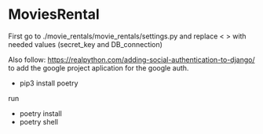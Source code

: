 # MoviesRental

First go to ./movie_rentals/movie_rentals/settings.py and replace < > with needed values (secret_key and DB_connection)

Also follow: https://realpython.com/adding-social-authentication-to-django/ to add the google project aplication for the google auth. 


 - pip3 install poetry

run
 - poetry install 
 - poetry shell 
 
